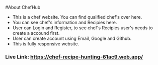 #About ChefHub

* This is a chef website. You can find qualified chef's over here.
* You can see chef's information and Recipies here.
* User can Login and Register, to see chef's Recipies user's needs to create a accound first.
* User can create account using Email, Google and Github.
* This is fully responsive website.

### Live Link: https://chef-recipe-hunting-61ac9.web.app/